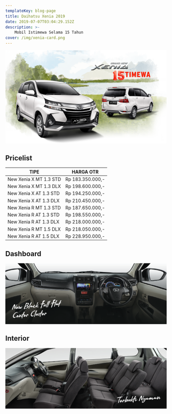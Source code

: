```yaml
---
templateKey: blog-page
title: Daihatsu Xenia 2019
date: 2019-07-07T03:04:29.152Z
description: >- 
    Mobil Istimewa Selama 15 Tahun
cover: /img/xenia-card.png
---
```

![Daihatsu Xenia 2019](/img/xenia-banner.png "Daihatsu Xenia 2019")

## Pricelist

| TIPE                       | HARGA OTR   |
| -------------------------- | ----------- |
| New Xenia X MT 1.3 STD | Rp 183.350.000,- |
| New Xenia X MT 1.3 DLX | Rp 198.600.000,- |
| New Xenia X AT 1.3 STD | Rp 194.250.000,- |
| New Xenia X AT 1.3 DLX | Rp 210.450.000,- |
| New Xenia R MT 1.3 STD | Rp 187.650.000,- |
| New Xenia R AT 1.3 STD | Rp 198.550.000,- |
| New Xenia R AT 1.3 DLX | Rp 218.000.000,- |
| New Xenia R MT 1.5 DLX | Rp 218.050.000,- |
| New Xenia R AT 1.5 DLX | Rp 228.950.000,- |

## Dashboard

![Xenia Dashboard](/img/xenia-dashboard.png "Xenia Dashboard")

## Interior

![Interior Xenia](/img/xenia-interior.png "Interior Xenia")

